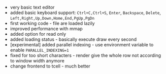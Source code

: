 - very basic text editor
- added basic keyboard support: `Ctrl+C,Ctrl+S`, `Enter`, `Backspace`, `Delete`, `Left,Right,Up,Down,Home,End,PgUp,PgDn`
- first working code - file are loaded lazily
- improved performance with mmap
- added option for read only
- added loading status - basically execute draw every second
- [experimental] added parallel indexing - use environment variable to enable `PARALLEL_INDEXING=1`
- fixed for too short characters - render give the whole row not according to window width anymore
- change frontend to tcell - much better
